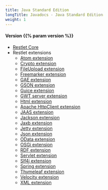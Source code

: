 ```yaml
---
title: Java Standard Edition
longTitle: Javadocs - Java Standard Edition
weight: 1
---
```


<h4>Version {{% param version %}}</h4>

<div class="javadocs-index">
  <ul>
    <li><a href="https://javadoc.io/doc/org.restlet/org.restlet/{{% frameworkLatestRelease %}}/">Restlet Core</a></li>
    <li>Restlet extensions
      <ul>
        <li><a href="https://javadoc.io/doc/org.restlet/org.restlet.ext.atom/{{% frameworkLatestRelease %}}/">Atom extension</a></li>
        <li><a href="https://javadoc.io/doc/org.restlet/org.restlet.ext.crypto/{{% frameworkLatestRelease %}}/">Crypto extension</a></li>
        <li><a href="https://javadoc.io/doc/org.restlet/org.restlet.ext.fileUpload/{{% frameworkLatestRelease %}}/">FileUpload extension</a></li>
        <li><a href="https://javadoc.io/doc/org.restlet/org.restlet.ext.freemarker/{{% frameworkLatestRelease %}}/">Freemarker extension</a></li>
        <li><a href="https://javadoc.io/doc/org.restlet/org.restlet.ext.gae/{{% frameworkLatestRelease %}}/">GAE extension</a></li>
        <li><a href="https://javadoc.io/doc/org.restlet/org.restlet.ext.gson/{{% frameworkLatestRelease %}}/">GSON extension</a></li>
        <li><a href="https://javadoc.io/doc/org.restlet/org.restlet.ext.guice/{{% frameworkLatestRelease %}}/">Guice extension</a></li>
        <li><a href="https://javadoc.io/doc/org.restlet/org.restlet.ext.gwt/{{% frameworkLatestRelease %}}/">GWT server extension</a></li>
        <li><a href="https://javadoc.io/doc/org.restlet/org.restlet.ext.html/{{% frameworkLatestRelease %}}/">Html extension</a></li>
        <li><a href="https://javadoc.io/doc/org.restlet/org.restlet.ext.httpclient/{{% frameworkLatestRelease %}}/">Apache HttpClient extension</a></li>
        <li><a href="https://javadoc.io/doc/org.restlet/org.restlet.ext.jaas/{{% frameworkLatestRelease %}}/">JAAS extension</a></li>
        <li><a href="https://javadoc.io/doc/org.restlet/org.restlet.ext.jackson/{{% frameworkLatestRelease %}}/">Jackson extension</a></li>
        <li><a href="https://javadoc.io/doc/org.restlet/org.restlet.ext.jaxb/{{% frameworkLatestRelease %}}/">Jaxb extension</a></li>
        <li><a href="https://javadoc.io/doc/org.restlet/org.restlet.ext.jetty/{{% frameworkLatestRelease %}}/">Jetty extension</a></li>
        <li><a href="https://javadoc.io/doc/org.restlet/org.restlet.ext.json/{{% frameworkLatestRelease %}}/">Json extension</a></li>
        <li><a href="https://javadoc.io/doc/org.restlet/org.restlet.ext.odata/{{% frameworkLatestRelease %}}/">OData extension</a></li>
        <li><a href="https://javadoc.io/doc/org.restlet/org.restlet.ext.osgi/{{% frameworkLatestRelease %}}/">OSGi extension</a></li>
        <li><a href="https://javadoc.io/doc/org.restlet/org.restlet.ext.rdf/{{% frameworkLatestRelease %}}/">RDF extension</a></li>
        <li><a href="https://javadoc.io/doc/org.restlet/org.restlet.ext.servlet/{{% frameworkLatestRelease %}}/">Servlet extension</a></li>
        <li><a href="https://javadoc.io/doc/org.restlet/org.restlet.ext.slf4j/{{% frameworkLatestRelease %}}/">Slf4j extension</a></li>
        <li><a href="https://javadoc.io/doc/org.restlet/org.restlet.ext.spring/{{% frameworkLatestRelease %}}/">Spring extension</a></li>
        <li><a href="https://javadoc.io/doc/org.restlet/org.restlet.ext.thymeleaf/{{% frameworkLatestRelease %}}/">Thymeleaf extension</a></li>
        <li><a href="https://javadoc.io/doc/org.restlet/org.restlet.ext.velocity/{{% frameworkLatestRelease %}}/">Velocity extension</a></li>
        <li><a href="https://javadoc.io/doc/org.restlet/org.restlet.ext.xml/{{% frameworkLatestRelease %}}/">XML extension</a></li>
      </ul>
    </li>
  </ul>
</div>
